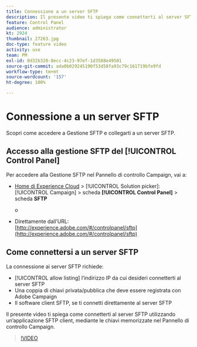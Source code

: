 ```yaml
---
title: Connessione a un server SFTP
description: Il presente video ti spiega come connetterti al server SFTP utilizzando un’applicazione SFTP client, mediante le chiavi memorizzate nel Pannello di controllo Campaign.
feature: Control Panel
audience: administrator
kt: 2924
thumbnail: 27263.jpg
doc-type: feature video
activity: use
team: PM
exl-id: 0d32b320-8ecc-4c23-97ef-1d3588e49501
source-git-commit: ada0b029245190f53d58fa93c79c161719bfe9fd
workflow-type: tm+mt
source-wordcount: '157'
ht-degree: 100%

---
```


# Connessione a un server SFTP

Scopri come accedere a Gestione SFTP e collegarti a un server SFTP.

## Accesso alla gestione SFTP del [!UICONTROL Control Panel]

Per accedere alla Gestione SFTP nel Pannello di controllo Campaign, vai a:

* [Home di Experience Cloud](https://experience.adobe.com/#/home) > [!UICONTROL Solution picker]: [!UICONTROL Campaign] > scheda **[!UICONTROL Control Panel]** > scheda **SFTP**

   o
* Direttamente dall’URL: [http://experience.adobe.com/#/controlpanel/sftp](http://experience.adobe.com/#/controlpanel/sftp)

## Come connettersi a un server SFTP

La connessione ai server SFTP richiede:

* [!UICONTROL allow listing] l’indirizzo IP da cui desideri connetterti al server SFTP
* Una coppia di chiavi privata/pubblica che deve essere registrata con Adobe Campaign
* Il software client SFTP, se ti connetti direttamente al server SFTP

Il presente video ti spiega come connetterti al server SFTP utilizzando un’applicazione SFTP client, mediante le chiavi memorizzate nel Pannello di controllo Campaign.

>[!VIDEO](https://video.tv.adobe.com/v/27263?quality=12)

